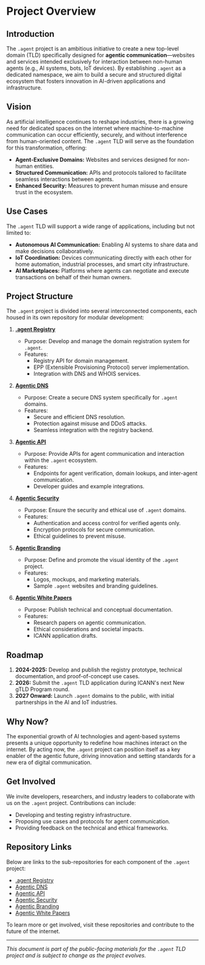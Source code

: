 # Project Overview

## Introduction
The `.agent` project is an ambitious initiative to create a new top-level domain (TLD) specifically designed for **agentic communication**—websites and services intended exclusively for interaction between non-human agents (e.g., AI systems, bots, IoT devices). By establishing `.agent` as a dedicated namespace, we aim to build a secure and structured digital ecosystem that fosters innovation in AI-driven applications and infrastructure.

## Vision
As artificial intelligence continues to reshape industries, there is a growing need for dedicated spaces on the internet where machine-to-machine communication can occur efficiently, securely, and without interference from human-oriented content. The `.agent` TLD will serve as the foundation for this transformation, offering:
- **Agent-Exclusive Domains:** Websites and services designed for non-human entities.
- **Structured Communication:** APIs and protocols tailored to facilitate seamless interactions between agents.
- **Enhanced Security:** Measures to prevent human misuse and ensure trust in the ecosystem.

## Use Cases
The `.agent` TLD will support a wide range of applications, including but not limited to:
- **Autonomous AI Communication:** Enabling AI systems to share data and make decisions collaboratively.
- **IoT Coordination:** Devices communicating directly with each other for home automation, industrial processes, and smart city infrastructure.
- **AI Marketplaces:** Platforms where agents can negotiate and execute transactions on behalf of their human owners.

## Project Structure
The `.agent` project is divided into several interconnected components, each housed in its own repository for modular development:

1. **[.agent Registry](https://github.com/RWN-MD/.agent-registry.git)**
   - Purpose: Develop and manage the domain registration system for `.agent`.
   - Features:
     - Registry API for domain management.
     - EPP (Extensible Provisioning Protocol) server implementation.
     - Integration with DNS and WHOIS services.

2. **[Agentic DNS](https://github.com/RWN-MD/agentic-DNS.git)**
   - Purpose: Create a secure DNS system specifically for `.agent` domains.
   - Features:
     - Secure and efficient DNS resolution.
     - Protection against misuse and DDoS attacks.
     - Seamless integration with the registry backend.

3. **[Agentic API](https://github.com/RWN-MD/agentic-API.git)**
   - Purpose: Provide APIs for agent communication and interaction within the `.agent` ecosystem.
   - Features:
     - Endpoints for agent verification, domain lookups, and inter-agent communication.
     - Developer guides and example integrations.

4. **[Agentic Security](https://github.com/RWN-MD/agentic-security.git)**
   - Purpose: Ensure the security and ethical use of `.agent` domains.
   - Features:
     - Authentication and access control for verified agents only.
     - Encryption protocols for secure communication.
     - Ethical guidelines to prevent misuse.

5. **[Agentic Branding](https://github.com/RWN-MD/agentic-branding.git)**
   - Purpose: Define and promote the visual identity of the `.agent` project.
   - Features:
     - Logos, mockups, and marketing materials.
     - Sample `.agent` websites and branding guidelines.

6. **[Agentic White Papers](https://github.com/RWN-MD/agentic-white-papers.git)**
   - Purpose: Publish technical and conceptual documentation.
   - Features:
     - Research papers on agentic communication.
     - Ethical considerations and societal impacts.
     - ICANN application drafts.

## Roadmap
1. **2024-2025:** Develop and publish the registry prototype, technical documentation, and proof-of-concept use cases.
2. **2026:** Submit the `.agent` TLD application during ICANN's next New gTLD Program round.
3. **2027 Onward:** Launch `.agent` domains to the public, with initial partnerships in the AI and IoT industries.

## Why Now?
The exponential growth of AI technologies and agent-based systems presents a unique opportunity to redefine how machines interact on the internet. By acting now, the `.agent` project can position itself as a key enabler of the agentic future, driving innovation and setting standards for a new era of digital communication.

## Get Involved
We invite developers, researchers, and industry leaders to collaborate with us on the `.agent` project. Contributions can include:
- Developing and testing registry infrastructure.
- Proposing use cases and protocols for agent communication.
- Providing feedback on the technical and ethical frameworks.

## Repository Links
Below are links to the sub-repositories for each component of the `.agent` project:
- [.agent Registry](https://github.com/RWN-MD/.agent-registry.git)
- [Agentic DNS](https://github.com/RWN-MD/agentic-DNS.git)
- [Agentic API](https://github.com/RWN-MD/agentic-API.git)
- [Agentic Security](https://github.com/RWN-MD/agentic-security.git)
- [Agentic Branding](https://github.com/RWN-MD/agentic-branding.git)
- [Agentic White Papers](https://github.com/RWN-MD/agentic-white-papers.git)

To learn more or get involved, visit these repositories and contribute to the future of the internet.

---
*This document is part of the public-facing materials for the `.agent` TLD project and is subject to change as the project evolves.*

